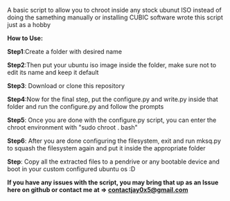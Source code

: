 A basic script to allow you to chroot inside any stock ubunut ISO instead of doing the samething manually or installing CUBIC software
wrote this script just as a hobby


**How to Use:**

**Step1**:Create a folder with desired name

**Step2**:Then put your ubuntu iso image inside the folder, make sure not to edit its name and keep it default

**Step3**: Download or clone this repository

**Step4**:Now for the final step, put the configure.py and write.py inside that folder and run the configure.py and follow the prompts

**Step5**: Once you are done with the configure.py script, you can enter the chroot environment with "sudo chroot . bash"

**Step6**: After you are done configuring the filesystem, exit and run mksq.py to squash the filesystem again and put it inside the appropriate folder

**Step**: Copy all the extracted files to a pendrive or any bootable device and boot in your custom configured ubuntu os :D



**If you have any issues with the script, you may bring that up as an Issue here on github or contact me at => contactjay0x5@gmail.com**


